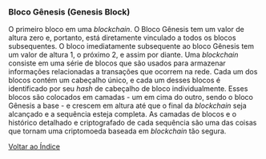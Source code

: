 ### Bloco Gênesis (Genesis Block)

O primeiro bloco em uma _blockchain_. O Bloco Gênesis tem um valor de altura zero e, portanto, está diretamente vinculado a todos os blocos subsequentes. O bloco imediatamente subsequente ao bloco Gênesis tem um valor de altura 1, o próximo 2, e assim por diante. Uma _blockchain_ consiste em uma série de blocos que são usados para armazenar informações relacionadas a transações que ocorrem na rede. Cada um dos blocos contém um cabeçalho único, e cada um desses blocos é identificado por seu _hash_ de cabeçalho de bloco individualmente. Esses blocos são colocados em camadas - um em cima do outro, sendo o bloco Gênesis a base - e crescem em altura até que o final da _blockchain_ seja alcançado e a sequência esteja completa. As camadas de blocos e o histórico detalhado e criptografado de cada sequência são uma das coisas que tornam uma criptomoeda baseada em _blockchain_ tão segura.

[Voltar ao Índice](../)